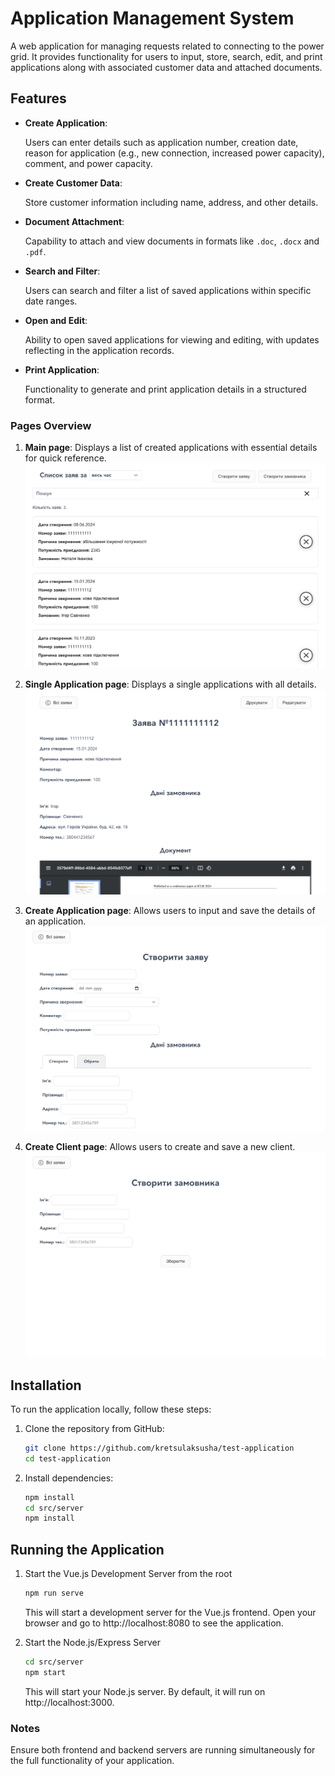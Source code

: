 # Application Management System

A web application for managing requests related to connecting to the power grid. It provides functionality for users to input, store, search, edit, and print applications along with associated customer data and attached documents.

## Features

- **Create Application**:

   Users can enter details such as application number, creation date, reason for application (e.g., new connection, increased power capacity), comment, and power capacity.

- **Create Customer Data**:

   Store customer information including name, address, and other details.

- **Document Attachment**:

   Capability to attach and view documents in formats like `.doc`, `.docx` and `.pdf`.

- **Search and Filter**:

   Users can search and filter a list of saved applications within specific date ranges.

- **Open and Edit**:

   Ability to open saved applications for viewing and editing, with updates reflecting in the application records.

- **Print Application**:

   Functionality to generate and print application details in a structured format.

### Pages Overview

1. **Main page**: Displays a list of created applications with essential details for quick reference.
   ![Sample Image](./media/main_page.png)

2. **Single Application page**: Displays a single applications with all details.
   ![Sample Image](./media/single_app_page.png)

3. **Create Application page**: Allows users to input and save the details of an application.
   ![Sample Image](/media/create_app_page.png)

4. **Create Client page**: Allows users to create and save a new client.
   ![Sample Image](/media/create_client_page.png)

## Installation

To run the application locally, follow these steps:

1. Clone the repository from GitHub:

   ```bash
   git clone https://github.com/kretsulaksusha/test-application
   cd test-application
   ```

2. Install dependencies:

   ```bash
   npm install
   cd src/server
   npm install
   ```

## Running the Application

1. Start the Vue.js Development Server from the root

   ```bash
   npm run serve
   ```
   This will start a development server for the Vue.js frontend. Open your browser and go to http://localhost:8080 to see the application.

2. Start the Node.js/Express Server

   ```bash
   cd src/server
   npm start
   ```
   This will start your Node.js server. By default, it will run on http://localhost:3000.

### Notes

Ensure both frontend and backend servers are running simultaneously for the full functionality of your application.
